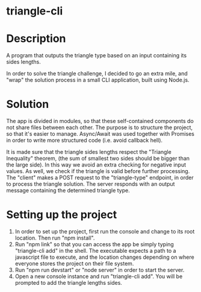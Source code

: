 # triangle-cli

# Description

A program that outputs the triangle type based on an input containing its sides lengths.

In order to solve the triangle challenge, I decided to go an extra mile, and "wrap" the solution process in a small CLI application, built using Node.js.

# Solution

The app is divided in modules, so that these self-contained components do not share files between each other. The purpose is to structure the project, so that it's easier to manage.
Async/Await was used together with Promises in order to write more structured code (i.e. avoid callback hell).

It is made sure that the triangle sides lengths respect the "Triangle Inequality" theorem, (the sum of smallest two sides should be bigger than the large side). In this way we avoid an extra checking for negative input values. As well, we check if the triangle is valid before further processing.
The "client" makes a POST request to the "triangle-type" endpoint, in order to process the triangle solution.
The server responds with an output message containing the determined triangle type.
 
# Setting up the project

1. In order to set up the project, first run the console and change to its root location. Then run "npm install".
2. Run "npm link" so that you can access the app be simply typing "triangle-cli add" in the shell. The executable expects a path to a javascript file to execute, and the location changes depending on where everyone stores the project on their file system.
3. Run "npm run devstart" or "node server" in order to start the server.
4. Open a new console instance and run "triangle-cli add". You will be prompted to add the triangle lengths sides.
